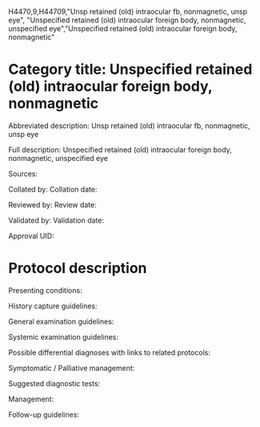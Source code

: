 H4470,9,H44709,"Unsp retained (old) intraocular fb, nonmagnetic, unsp eye", "Unspecified retained (old) intraocular foreign body, nonmagnetic, unspecified eye","Unspecified retained (old) intraocular foreign body, nonmagnetic"
# Category title: Unspecified retained (old) intraocular foreign body, nonmagnetic

Abbreviated description: Unsp retained (old) intraocular fb, nonmagnetic, unsp eye

Full description: Unspecified retained (old) intraocular foreign body, nonmagnetic, unspecified eye

Sources:

Collated by:
Collation date:

Reviewed by:
Review date:

Validated by:
Validation date:

Approval UID:

# Protocol description

Presenting conditions:

History capture guidelines:

General examination guidelines:

Systemic examination guidelines:

Possible differential diagnoses with links to related protocols:

Symptomatic / Palliative management:

Suggested diagnostic tests:

Management:

Follow-up guidelines:
